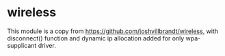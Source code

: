 # wireless

This module is a copy from https://github.com/joshvillbrandt/wireless, with disconnect() function and dynamic ip allocation added for only wpa-supplicant driver.
